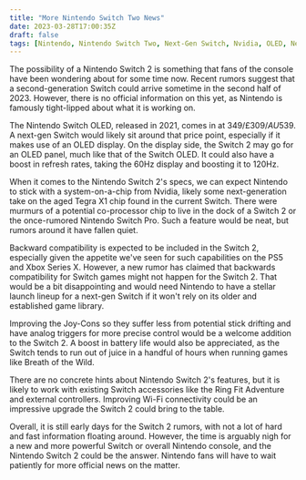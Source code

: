 ```yaml
---
title: "More Nintendo Switch Two News"
date: 2023-03-28T17:00:35Z
draft: false
tags: [Nintendo, Nintendo Switch Two, Next-Gen Switch, Nvidia, OLED, New, Console, Rumors, Leaks?, Leaks, No Confirmation]
---
```


The possibility of a Nintendo Switch 2 is something that fans of the console have been wondering about for some time now. Recent rumors suggest that a second-generation Switch could arrive sometime in the second half of 2023. However, there is no official information on this yet, as Nintendo is famously tight-lipped about what it is working on.

The Nintendo Switch OLED, released in 2021, comes in at $349 / £309 / AU$539. A next-gen Switch would likely sit around that price point, especially if it makes use of an OLED display. On the display side, the Switch 2 may go for an OLED panel, much like that of the Switch OLED. It could also have a boost in refresh rates, taking the 60Hz display and boosting it to 120Hz.

When it comes to the Nintendo Switch 2's specs, we can expect Nintendo to stick with a system-on-a-chip from Nvidia, likely some next-generation take on the aged Tegra X1 chip found in the current Switch. There were murmurs of a potential co-processor chip to live in the dock of a Switch 2 or the once-rumored Nintendo Switch Pro. Such a feature would be neat, but rumors around it have fallen quiet.

Backward compatibility is expected to be included in the Switch 2, especially given the appetite we've seen for such capabilities on the PS5 and Xbox Series X. However, a new rumor has claimed that backwards compatibility for Switch games might not happen for the Switch 2. That would be a bit disappointing and would need Nintendo to have a stellar launch lineup for a next-gen Switch if it won't rely on its older and established game library.

Improving the Joy-Cons so they suffer less from potential stick drifting and have analog triggers for more precise control would be a welcome addition to the Switch 2. A boost in battery life would also be appreciated, as the Switch tends to run out of juice in a handful of hours when running games like Breath of the Wild.

There are no concrete hints about Nintendo Switch 2's features, but it is likely to work with existing Switch accessories like the Ring Fit Adventure and external controllers. Improving Wi-Fi connectivity could be an impressive upgrade the Switch 2 could bring to the table.

Overall, it is still early days for the Switch 2 rumors, with not a lot of hard and fast information floating around. However, the time is arguably nigh for a new and more powerful Switch or overall Nintendo console, and the Nintendo Switch 2 could be the answer. Nintendo fans will have to wait patiently for more official news on the matter.